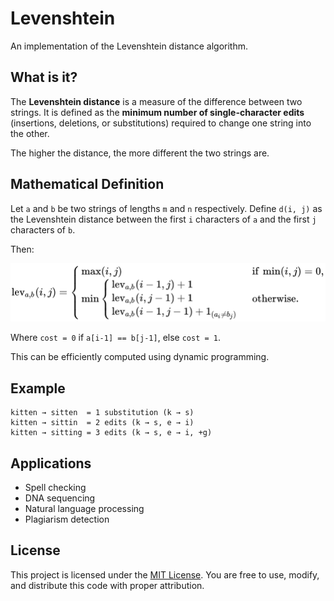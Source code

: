 # Levenshtein

An implementation of the Levenshtein distance algorithm.

## What is it?

The **Levenshtein distance** is a measure of the difference between two strings. It is defined as the **minimum number of single-character edits** (insertions, deletions, or substitutions) required to change one string into the other.

The higher the distance, the more different the two strings are.

## Mathematical Definition

Let `a` and `b` be two strings of lengths `m` and `n` respectively. Define `d(i, j)` as the Levenshtein distance between the first `i` characters of `a` and the first `j` characters of `b`.

Then:

![The Levenshtein equation](assets/image.png)

Where `cost = 0` if `a[i-1] == b[j-1]`, else `cost = 1`.

This can be efficiently computed using dynamic programming.

## Example

```text
kitten → sitten  = 1 substitution (k → s)
kitten → sittin  = 2 edits (k → s, e → i)
kitten → sitting = 3 edits (k → s, e → i, +g)
```

## Applications

- Spell checking
- DNA sequencing
- Natural language processing
- Plagiarism detection

## License

This project is licensed under the [MIT License](LICENSE). You are free to use, modify, and distribute this code with proper attribution.
